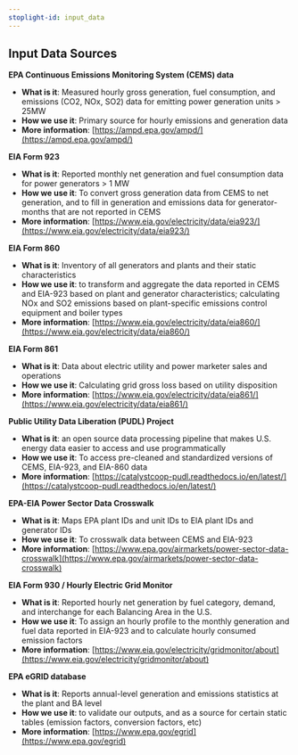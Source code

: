 ```yaml
---
stoplight-id: input_data
---
```


## Input Data Sources

**EPA Continuous Emissions Monitoring System (CEMS) data**
* **What is it**: Measured hourly gross generation, fuel consumption, and emissions (CO2, NOx, SO2) data for emitting power generation units > 25MW
* **How we use it**: Primary source for hourly emissions and generation data
* **More information**: [https://ampd.epa.gov/ampd/](https://ampd.epa.gov/ampd/) 

**EIA Form 923**
* **What is it**: Reported monthly net generation and fuel consumption data for power generators > 1 MW
* **How we use it**: To convert gross generation data from CEMS to net generation, and to fill in generation and emissions data for generator-months that are not reported in CEMS
* **More information**: [https://www.eia.gov/electricity/data/eia923/](https://www.eia.gov/electricity/data/eia923/) 

**EIA Form 860**
* **What is it**: Inventory of all generators and plants and their static characteristics
* **How we use it**: to transform and aggregate the data reported in CEMS and EIA-923 based on plant and generator characteristics; calculating NOx and SO2 emissions based on plant-specific emissions control equipment and boiler types
* **More information**: [https://www.eia.gov/electricity/data/eia860/](https://www.eia.gov/electricity/data/eia860/) 

**EIA Form 861**
* **What is it**: Data about electric utility and power marketer sales and operations
* **How we use it**: Calculating grid gross loss based on utility disposition
* **More information**: [https://www.eia.gov/electricity/data/eia861/](https://www.eia.gov/electricity/data/eia861/) 

**Public Utility Data Liberation (PUDL) Project**
* **What is it**: an open source data processing pipeline that makes U.S. energy data easier to access and use programmatically
* **How we use it**: To access pre-cleaned and standardized versions of CEMS, EIA-923, and EIA-860 data
* **More information**: [https://catalystcoop-pudl.readthedocs.io/en/latest/](https://catalystcoop-pudl.readthedocs.io/en/latest/) 

**EPA-EIA Power Sector Data Crosswalk**
* **What is it**: Maps EPA plant IDs and unit IDs to EIA plant IDs and generator IDs
* **How we use it**: To crosswalk data between CEMS and EIA-923
* **More information**: [https://www.epa.gov/airmarkets/power-sector-data-crosswalk](https://www.epa.gov/airmarkets/power-sector-data-crosswalk) 

**EIA Form 930 / Hourly Electric Grid Monitor**
* **What is it**: Reported hourly net generation by fuel category, demand, and interchange for each Balancing Area in the U.S. 
* **How we use it**: To assign an hourly profile to the monthly generation and fuel data reported in EIA-923 and to calculate hourly consumed emission factors
* **More information**: [https://www.eia.gov/electricity/gridmonitor/about](https://www.eia.gov/electricity/gridmonitor/about) 

**EPA eGRID database**
* **What is it**: Reports annual-level generation and emissions statistics at the plant and BA level 
* **How we use it**: to validate our outputs, and as a source for certain static tables (emission factors, conversion factors, etc)
* **More information**: [https://www.epa.gov/egrid](https://www.epa.gov/egrid)